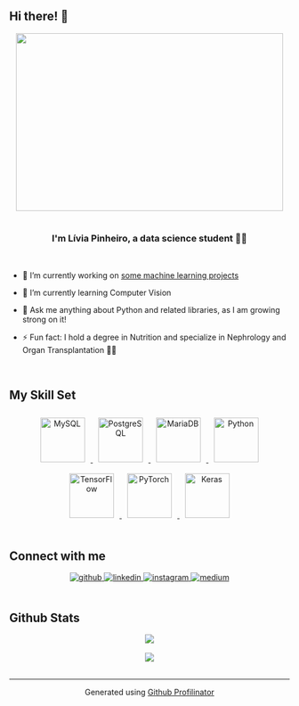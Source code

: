 ## Hi there! 👋
<div align="center">
  <img src="https://blogger.googleusercontent.com/img/b/R29vZ2xl/AVvXsEg6fCfqI1E1JHxJRWGntsJYSgeG8ctzkzjMwpHqSZsESFga8M9GtECrd0duMDwmh35Rvbccs9lEw-jS_PWdWG9CgUDL-uluukgmqI8QmoddqB_VwTa78-b2CCvTgK6tnPf5hrW4K7_d0M30_PbORK5_856cBl-cz-6hZmpJDHT0CworodNBrH1AgAcG/s500/4j6o.gif)" width=480 height=318.720 >
</div>  
  <br/> 

### <div align="center">I'm Lívia Pinheiro, a data science student 👩‍💻  </div>  
  <br/> 

- 🔭 I’m currently working on [some machine learning projects](https://github.com/liviatorresm/yandex-practicum-projects)
  
- 🌱 I’m currently learning Computer Vision  

- 💬 Ask me anything about Python and related libraries,  as I am growing strong on it!  

- ⚡ Fun fact: I hold a degree in Nutrition and specialize in Nephrology and Organ Transplantation 👩‍⚕️  

  

<br/>  
 
## My Skill Set

<div align="center">
  <a href="https://www.mysql.com/" target="_blank">
    <img style="margin: 10px" src="https://profilinator.rishav.dev/skills-assets/mysql-original-wordmark.svg" alt="MySQL" height="80" />
  </a> 
  <a href="https://www.postgresql.org/" target="_blank">
    <img style="margin: 10px" src="https://profilinator.rishav.dev/skills-assets/postgresql-original-wordmark.svg" alt="PostgreSQL" height="80" />
  </a>
  <a href="https://mariadb.org/" target="_blank">
    <img style="margin: 10px" src="https://profilinator.rishav.dev/skills-assets/mariadb.png" alt="MariaDB" height="80" />
  </a>
  <a href="https://www.python.org/" target="_blank">
    <img style="margin: 10px" src="https://profilinator.rishav.dev/skills-assets/python-original.svg" alt="Python" height="80" />
  </a>
  <a href="https://www.tensorflow.org/" target="_blank">
    <img style="margin: 10px" src="https://profilinator.rishav.dev/skills-assets/tensorflow-icon.svg" alt="TensorFlow" height="80" />
  </a>
  <a href="https://pytorch.org/" target="_blank">
    <img style="margin: 10px" src="https://profilinator.rishav.dev/skills-assets/pytorch-icon.svg" alt="PyTorch" height="80" />
  </a>
  <a href="https://keras.io/" target="_blank">
    <img style="margin: 10px" src="https://profilinator.rishav.dev/skills-assets/keras.png" alt="Keras" height="80" />
  </a>
</div>

 

<br/>  


## Connect with me  
<div align="center">
<a href="https://github.com/liviatorresm" target="_blank">
<img src=https://img.shields.io/badge/github-%2324292e.svg?&style=for-the-badge&logo=github&logoColor=white alt=github style="margin-bottom: 5px;" />
</a>
<a href="https://linkedin.com/in/livia-torres-pinheiro/" target="_blank">
<img src=https://img.shields.io/badge/linkedin-%231E77B5.svg?&style=for-the-badge&logo=linkedin&logoColor=white alt=linkedin style="margin-bottom: 5px;" />
</a>
<a href="https://instagram.com/livia.torresm" target="_blank">
<img src=https://img.shields.io/badge/instagram-%23000000.svg?&style=for-the-badge&logo=instagram&logoColor=white alt=instagram style="margin-bottom: 5px;" />
</a>
<a href="https://medium.com/@livia.torresm" target="_blank">
<img src=https://img.shields.io/badge/medium-%23292929.svg?&style=for-the-badge&logo=medium&logoColor=white alt=medium style="margin-bottom: 5px;" />
</a>  
</div>  
  

<br/>  


## Github Stats  
<div align="center"><img src="https://github-readme-stats.vercel.app/api/top-langs/?username=liviatorresm&hide_border=true&layout=compact" align="center" /></div>  

<br/>  

<div align="center">
<img src="https://komarev.com/ghpvc/?username=liviatorresm&&style=flat-square" align="center" />
</div>  
  
<br />

----
<div align="center">Generated using <a href="https://profilinator.rishav.dev/" target="_blank">Github Profilinator</a></div>
